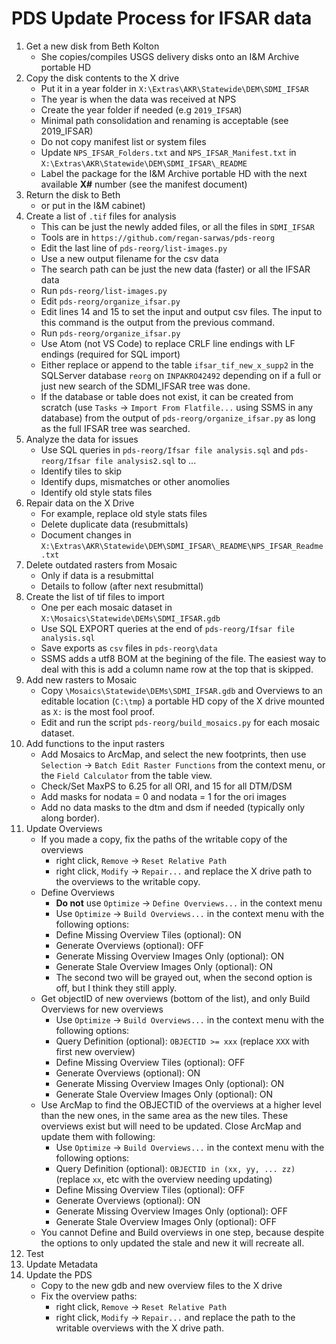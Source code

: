 PDS Update Process for IFSAR data
=================================

1. Get a new disk from Beth Kolton
   - She copies/compiles USGS delivery disks onto an I&M Archive portable HD
2. Copy the disk contents to the X drive
   - Put it in a year folder in `X:\Extras\AKR\Statewide\DEM\SDMI_IFSAR`
   - The year is when the data was received at NPS
   - Create the year folder if needed (e.g `2019_IFSAR`)
   - Minimal path consolidation and renaming is acceptable (see 2019_IFSAR)
   - Do not copy manifest list or system files
   - Update `NPS_IFSAR_Folders.txt` and `NPS_IFSAR_Manifest.txt` in `X:\Extras\AKR\Statewide\DEM\SDMI_IFSAR\_README`
   - Label the package for the I&M Archive portable HD with the 
     next available **X#** number (see the manifest document)
3. Return the disk to Beth
   - or put in the I&M cabinet)
4. Create a list of `.tif` files for analysis
   - This can be just the newly added files, or all the files in `SDMI_IFSAR`
   - Tools are in `https://github.com/regan-sarwas/pds-reorg`
   - Edit the last line of `pds-reorg/list-images.py`
   - Use a new output filename for the csv data
   - The search path can be just the new data (faster) or all the IFSAR data
   - Run `pds-reorg/list-images.py`
   - Edit `pds-reorg/organize_ifsar.py`
   - Edit lines 14 and 15 to set the input and output csv files.  The input
     to this command is the output from the previous command.
   - Run `pds-reorg/organize_ifsar.py`
   - Use Atom (not VS Code) to replace CRLF line endings with LF endings
     (required for SQL import)
   - Either replace or append to the table `ifsar_tif_new_x_supp2` in the
     SQLServer database `reorg` on `INPAKRO42492` depending on if a full or
     just new search of the SDMI_IFSAR tree was done.
   - If the database or table does not exist, it can be created from scratch
     (use `Tasks` -> `Import From Flatfile...` using SSMS in any database)
     from the output of `pds-reorg/organize_ifsar.py` as long as the full
     IFSAR tree was searched.
5. Analyze the data for issues
   - Use SQL queries in `pds-reorg/Ifsar file analysis.sql` and
     `pds-reorg/Ifsar file analysis2.sql` to ...
   - Identify tiles to skip
   - Identify dups, mismatches or other anomolies
   - Identify old style stats files
6. Repair data on the X Drive
   - For example, replace old style stats files
   - Delete duplicate data (resubmittals)
   - Document changes in `X:\Extras\AKR\Statewide\DEM\SDMI_IFSAR\_README\NPS_IFSAR_Readme.txt`
7. Delete outdated rasters from Mosaic
   - Only if data is a resubmittal
   - Details to follow (after next resubmittal)
8. Create the list of tif files to import
   - One per each mosaic dataset in `X:\Mosaics\Statewide\DEMs\SDMI_IFSAR.gdb`
   - Use SQL EXPORT queries at the end of `pds-reorg/Ifsar file analysis.sql`
   - Save exports as `csv` files in `pds-reorg\data`
   - SSMS adds a utf8 BOM at the begining of the file.  The easiest way to deal
     with this is add a column name row at the top that is skipped.
9. Add new rasters to Mosaic
   - Copy `\Mosaics\Statewide\DEMs\SDMI_IFSAR.gdb` and Overviews to
     an editable location (`C:\tmp`) a portable HD copy of the X drive
     mounted as `X:` is the most fool proof.
   - Edit and run the script `pds-reorg/build_mosaics.py` for each
     mosaic dataset.
10. Add functions to the input rasters
    - Add Mosaics to ArcMap, and select the new footprints, then use
      `Selection` -> `Batch Edit Raster Functions` from the context menu,
      or the `Field Calculator` from the table view. 
    - Check/Set MaxPS to 6.25 for all ORI, and 15 for all DTM/DSM
    - Add masks for nodata = 0 and nodata = 1 for the ori images
    - Add no data masks to the dtm and dsm if needed (typically only along border).
11. Update Overviews
    - If you made a copy, fix the paths of the writable copy of the overviews
      - right click, `Remove` -> `Reset Relative Path`
      - right click, `Modify` -> `Repair...` and replace the X drive path to the
        overviews to the writable copy.
    - Define Overviews
      - **Do not** use `Optimize` -> `Define Overviews...` in the context menu
      - Use `Optimize` -> `Build Overviews...` in the context menu with the
        following options:
      - Define Missing Overview Tiles (optional): ON
      - Generate Overviews (optional): OFF
      - Generate Missing Overview Images Only (optional): ON
      - Generate Stale Overview Images Only (optional): ON
      - The second two will be grayed out, when the second option is off,
        but I think they still apply.
    - Get objectID of new overviews (bottom of the list), and only Build
      Overviews for new overviews
      - Use `Optimize` -> `Build Overviews...` in the context menu with the
        following options:
      - Query Definition (optional): `OBJECTID >= xxx` (replace `XXX` with first new overview)
      - Define Missing Overview Tiles (optional): OFF
      - Generate Overviews (optional): ON
      - Generate Missing Overview Images Only (optional): ON
      - Generate Stale Overview Images Only (optional): ON
    - Use ArcMap to find the OBJECTID of the overviews at a higher level than the new
      ones, in the same area as the new tiles.  These overviews exist but will need to
      be updated.  Close ArcMap and update them with following:
      - Use `Optimize` -> `Build Overviews...` in the context menu with the
        following options:
      - Query Definition (optional): `OBJECTID in (xx, yy, ... zz)` (replace `xx`,
        etc with the overview needing updating)
      - Define Missing Overview Tiles (optional): OFF
      - Generate Overviews (optional): ON
      - Generate Missing Overview Images Only (optional): OFF
      - Generate Stale Overview Images Only (optional): OFF
    - You cannot Define and Build overviews in one step,  because despite the options
      to only updated the stale and new it will recreate all.
12. Test
13. Update Metadata
14. Update the PDS
    - Copy to the new gdb and new overview files to the X drive
    - Fix the overview paths:
      - right click, `Remove` -> `Reset Relative Path`
      - right click, `Modify` -> `Repair...` and replace the 
        path to the writable overviews with the X drive path.
